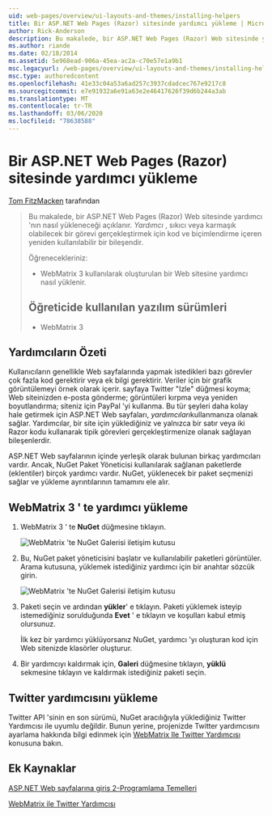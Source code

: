 ```yaml
---
uid: web-pages/overview/ui-layouts-and-themes/installing-helpers
title: Bir ASP.NET Web Pages (Razor) sitesinde yardımcı yükleme | Microsoft Docs
author: Rick-Anderson
description: Bu makalede, bir ASP.NET Web Pages (Razor) Web sitesinde yardımcı 'nın nasıl yükleneceği açıklanır. Yardımcı, başına kod ve biçimlendirme içeren yeniden kullanılabilir bir bileşendir...
ms.author: riande
ms.date: 02/18/2014
ms.assetid: 5e968ead-906a-45ea-ac2a-c70e57e1a9b1
msc.legacyurl: /web-pages/overview/ui-layouts-and-themes/installing-helpers
msc.type: authoredcontent
ms.openlocfilehash: 41e33c04a53a6ad257c3937cdadcec767e9217c8
ms.sourcegitcommit: e7e91932a6e91a63e2e46417626f39d6b244a3ab
ms.translationtype: MT
ms.contentlocale: tr-TR
ms.lasthandoff: 03/06/2020
ms.locfileid: "78638588"
---
```

# <a name="installing-a-helper-in-an-aspnet-web-pages-razor-site"></a>Bir ASP.NET Web Pages (Razor) sitesinde yardımcı yükleme

[Tom FitzMacken](https://github.com/tfitzmac) tarafından

> Bu makalede, bir ASP.NET Web Pages (Razor) Web sitesinde yardımcı 'nın nasıl yükleneceği açıklanır. *Yardımcı* , sıkıcı veya karmaşık olabilecek bir görevi gerçekleştirmek için kod ve biçimlendirme içeren yeniden kullanılabilir bir bileşendir.
> 
> Öğrenecekleriniz:
> 
> - WebMatrix 3 kullanılarak oluşturulan bir Web sitesine yardımcı nasıl yüklenir.
>   
> 
> ## <a name="software-versions-used-in-the-tutorial"></a>Öğreticide kullanılan yazılım sürümleri
> 
> 
> - WebMatrix 3

## <a name="overview-of-helpers"></a>Yardımcıların Özeti

Kullanıcıların genellikle Web sayfalarında yapmak istedikleri bazı görevler çok fazla kod gerektirir veya ek bilgi gerektirir. Veriler için bir grafik görüntülemeyi örnek olarak içerir. sayfaya Twitter "Izle" düğmesi koyma; Web siteinizden e-posta gönderme; görüntüleri kırpma veya yeniden boyutlandırma; siteniz için PayPal 'yi kullanma. Bu tür şeyleri daha kolay hale getirmek için ASP.NET Web sayfaları, *yardımcıları*kullanmanıza olanak sağlar. Yardımcılar, bir site için yüklediğiniz ve yalnızca bir satır veya iki Razor kodu kullanarak tipik görevleri gerçekleştirmenize olanak sağlayan bileşenlerdir.

ASP.NET Web sayfalarının içinde yerleşik olarak bulunan birkaç yardımcıları vardır. Ancak, NuGet Paket Yöneticisi kullanılarak sağlanan paketlerde (eklentiler) birçok yardımcı vardır. NuGet, yüklenecek bir paket seçmenizi sağlar ve yükleme ayrıntılarının tamamını ele alır.

## <a name="installing-a-helper-in-webmatrix-3"></a>WebMatrix 3 ' te yardımcı yükleme

1. WebMatrix 3 ' te **NuGet** düğmesine tıklayın.

    ![WebMatrix 'te NuGet Galerisi iletişim kutusu](installing-helpers/_static/image1.png)
2. Bu, NuGet paket yöneticisini başlatır ve kullanılabilir paketleri görüntüler. Arama kutusuna, yüklemek istediğiniz yardımcı için bir anahtar sözcük girin.

    ![WebMatrix 'te NuGet Galerisi iletişim kutusu](installing-helpers/_static/image2.png)
3. Paketi seçin ve ardından **yükler**' e tıklayın. Paketi yüklemek isteyip istemediğiniz sorulduğunda **Evet** ' e tıklayın ve koşulları kabul etmiş olursunuz.

     İlk kez bir yardımcı yüklüyorsanız NuGet, yardımcı 'yı oluşturan kod için Web sitenizde klasörler oluşturur.
4. Bir yardımcıyı kaldırmak için, **Galeri** düğmesine tıklayın, **yüklü** sekmesine tıklayın ve kaldırmak istediğiniz paketi seçin.

## <a name="installing-the-twitter-helper"></a>Twitter yardımcısını yükleme

Twitter API 'sinin en son sürümü, NuGet aracılığıyla yüklediğiniz Twitter Yardımcısı ile uyumlu değildir. Bunun yerine, projenizde Twitter yardımcısını ayarlama hakkında bilgi edinmek için [WebMatrix Ile Twitter Yardımcısı](twitter-helper.md) konusuna bakın.

<a id="Additional_Resources"></a>
## <a name="additional-resources"></a>Ek Kaynaklar

[ASP.NET Web sayfalarına giriş 2-Programlama Temelleri](../getting-started/introducing-razor-syntax-c.md)

[WebMatrix ile Twitter Yardımcısı](twitter-helper.md)
